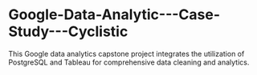 # Google-Data-Analytic---Case-Study---Cyclistic
This Google data analytics capstone project integrates the utilization of PostgreSQL and Tableau for comprehensive data cleaning and analytics.
